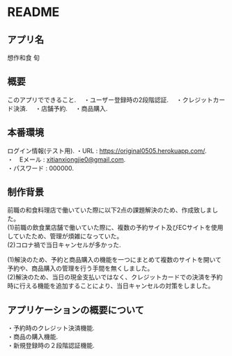 # README

## アプリ名
想作和食 旬

## 概要
このアプリでできること. 
　・ユーザー登録時の2段階認証. 
　・クレジットカード決済. 
　・店舗予約. 
　・商品購入. 
 
## 本番環境

ログイン情報(テスト用). 
  ・URL : https://original0505.herokuapp.com/.  
  ・　Eメール : xitianxiongjie0@gmail.com.  
  ・パスワード : 000000.  
  
## 制作背景
前職の和食料理店で働いていた際に以下2点の課題解決のため、作成致しました。  
 (1)前職の飲食業店舗で働いていた際に、複数の予約サイト及びECサイトを使用していたため、管理が煩雑になっていた。  
 (2)コロナ禍で当日キャンセルが多かった. 

(1)解決のため、予約と商品購入の機能を一つにまとめて複数のサイトを開いて予約や、商品購入の管理を行う手間を無くしました。  
(2)解決のため、当日の現金支払いではなく、クレジットカードでの決済を予約時に行える機能を追加することにより、当日キャンセルの対策をしました。

## アプリケーションの概要について
・予約時のクレジット決済機能.  
・商品の購入機能.  
・新規登録時の２段階認証機能.  
